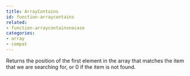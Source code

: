 ```yaml
---
title: ArrayContains
id: function-arraycontains
related:
- function-arraycontainsnocase
categories:
- array
- compat
---
```


Returns the position of the first element in the array that matches the item that we are searching for, or 0 if the item is not found.
